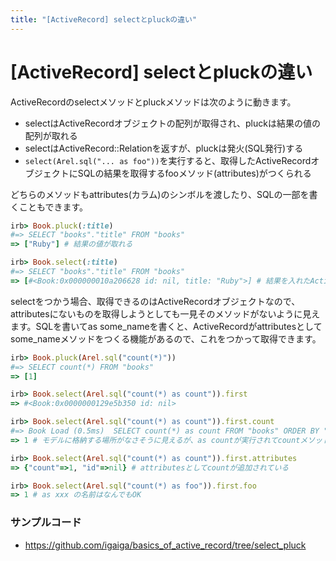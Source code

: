 ```yaml
---
title: "[ActiveRecord] selectとpluckの違い"
---
```


# [ActiveRecord] selectとpluckの違い

ActiveRecordのselectメソッドとpluckメソッドは次のように動きます。

- selectはActiveRecordオブジェクトの配列が取得され、pluckは結果の値の配列が取れる
- selectはActiveRecord::Relationを返すが、pluckは発火(SQL発行)する
- `select(Arel.sql("... as foo"))`を実行すると、取得したActiveRecordオブジェクトにSQLの結果を取得するfooメソッド(attributes)がつくられる

どちらのメソッドもattributes(カラム)のシンボルを渡したり、SQLの一部を書くこともできます。

```ruby
irb> Book.pluck(:title)
#=> SELECT "books"."title" FROM "books"
=> ["Ruby"] # 結果の値が取れる

irb> Book.select(:title)
#=> SELECT "books"."title" FROM "books"
=> [#<Book:0x000000010a206628 id: nil, title: "Ruby">] # 結果を入れたActiveRecordオブジェクトが取れる
```

selectをつかう場合、取得できるのはActiveRecordオブジェクトなので、attributesにないものを取得しようとしても一見そのメソッドがないように見えます。SQLを書いてas some_nameを書くと、ActiveRecordがattributesとしてsome_nameメソッドをつくる機能があるので、これをつかって取得できます。

```ruby
irb> Book.pluck(Arel.sql("count(*)"))
#=> SELECT count(*) FROM "books"
=> [1]

irb> Book.select(Arel.sql("count(*) as count")).first
=> #<Book:0x0000000129e5b350 id: nil>

irb> Book.select(Arel.sql("count(*) as count")).first.count
#=> Book Load (0.5ms)  SELECT count(*) as count FROM "books" ORDER BY "books"."id" ASC LIMIT ?  [["LIMIT", 1]]
=> 1 # モデルに格納する場所がなさそうに見えるが、as countが実行されてcountメソッド(attributes)で取り出せる。

irb> Book.select(Arel.sql("count(*) as count")).first.attributes
=> {"count"=>1, "id"=>nil} # attributesとしてcountが追加されている

irb> Book.select(Arel.sql("count(*) as foo")).first.foo
=> 1 # as xxx の名前はなんでもOK
```

### サンプルコード

- https://github.com/igaiga/basics_of_active_record/tree/select_pluck
